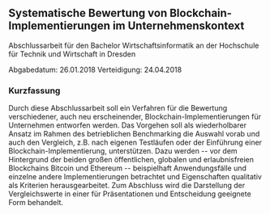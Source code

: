 ## Systematische Bewertung von Blockchain-Implementierungen im Unternehmenskontext

Abschlussarbeit für den Bachelor Wirtschaftsinformatik an der Hochschule für Technik und Wirtschaft in Dresden

Abgabedatum: 26.01.2018
Verteidigung: 24.04.2018


### Kurzfassung

Durch diese Abschlussarbeit soll ein Verfahren für die Bewertung verschiedener, auch neu erscheinender, Blockchain-Implementierungen für Unternehmen entworfen werden.
Das Vorgehen soll als wiederholbarer Ansatz im Rahmen des betrieblichen Benchmarking die Auswahl vorab und auch den Vergleich, z.B. nach eigenen Testläufen oder der Einführung einer Blockchain-Implementierung, unterstützen.
Dazu werden -- vor dem Hintergrund der beiden großen öffentlichen, globalen und erlaubnisfreien Blockchains Bitcoin und Ethereum -- beispielhaft Anwendungsfälle und einzelne andere Implementierungen betrachtet und Eigenschaften qualitativ als Kriterien herausgearbeitet. Zum Abschluss wird die Darstellung der Vergleichswerte in einer für Präsentationen und Entscheidung geeignete Form behandelt. 

